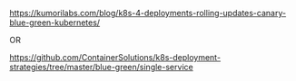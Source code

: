 https://kumorilabs.com/blog/k8s-4-deployments-rolling-updates-canary-blue-green-kubernetes/

OR

https://github.com/ContainerSolutions/k8s-deployment-strategies/tree/master/blue-green/single-service
